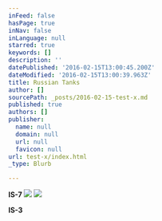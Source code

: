 ```yaml
---
inFeed: false
hasPage: true
inNav: false
inLanguage: null
starred: true
keywords: []
description: ''
datePublished: '2016-02-15T13:00:45.200Z'
dateModified: '2016-02-15T13:00:39.963Z'
title: Russian Tanks
author: []
sourcePath: _posts/2016-02-15-test-x.md
published: true
authors: []
publisher:
  name: null
  domain: null
  url: null
  favicon: null
url: test-x/index.html
_type: Blurb

---
```

**IS-7**
![](https://s3-us-west-2.amazonaws.com/the-grid-img/p/1ca098c8bcce77e0429d18027197d7419bc6a4d9.jpg)
![](https://the-grid-user-content.s3-us-west-2.amazonaws.com/ab595f08-9ae1-491d-a546-aab430bb1cae.png)

**IS-3**